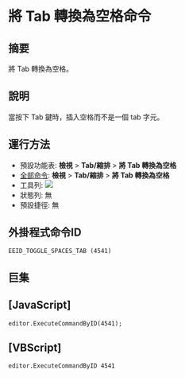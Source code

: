 # 將 Tab 轉換為空格命令

## 摘要

將 Tab 轉換為空格。

## 說明

當按下 Tab 鍵時，插入空格而不是一個 tab 字元。

## 運行方法

- 預設功能表: **檢視** \> **Tab/縮排** \> **將 Tab 轉換為空格**
- [全部命令](../tools/all_commands): **檢視** \> **Tab/縮排** \> **將 Tab 轉換為空格**
- 工具列:
![](../../images/space_tab24x16..png)
- 狀態列: 無
- 預設捷徑: 無

## 外掛程式命令ID

```
EEID_TOGGLE_SPACES_TAB (4541)
```

## 巨集

## \[JavaScript\]

```
editor.ExecuteCommandByID(4541);
```

## \[VBScript\]

```
editor.ExecuteCommandByID 4541
```
